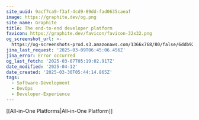 ```yaml
---
site_uuid: 9acf7ca9-f3af-4cd9-89dd-fad0635caeaf
image: https://graphite.dev/og.png
site_name: Graphite
title: The end-to-end developer platform
favicon: https://graphite.dev/favicon/favicon-32x32.png
og_screenshot_url: >-
  https://og-screenshots-prod.s3.amazonaws.com/1366x768/80/false/6ddb92ea261a8b889d4204f54bdde2c63de7e93181b772a1cc39a196d9739b9b.jpeg
jina_last_request: '2025-03-09T06:45:06.456Z'
jina_error: Error occurred
og_last_fetch: '2025-03-07T05:19:02.917Z'
date_modified: '2025-04-12'
date_created: '2025-03-30T05:44:14.865Z'
tags:
  - Software-Development
  - DevOps
  - Developer-Experience
---
```














[[All-in-One Platforms|All-in-One Platform]]
